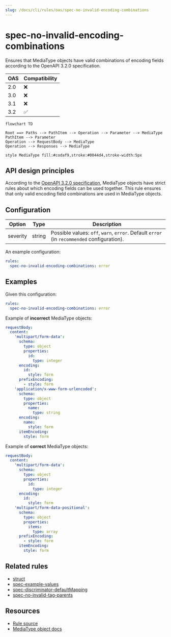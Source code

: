 ```yaml
---
slug: /docs/cli/rules/oas/spec-no-invalid-encoding-combinations
---
```


# spec-no-invalid-encoding-combinations

Ensures that MediaType objects have valid combinations of encoding fields according to the OpenAPI 3.2.0 specification.

| OAS | Compatibility |
| --- | ------------- |
| 2.0 | ❌            |
| 3.0 | ❌            |
| 3.1 | ❌            |
| 3.2 | ✅            |

```mermaid
flowchart TD

Root ==> Paths --> PathItem --> Operation --> Parameter --> MediaType
PathItem --> Parameter
Operation --> RequestBody --> MediaType
Operation --> Responses --> MediaType

style MediaType fill:#codaf9,stroke:#0044d4,stroke-width:5px

```

## API design principles

According to the [OpenAPI 3.2.0 specification](https://spec.openapis.org/oas/v3.2.0.html#fixed-fields-11), MediaType objects have strict rules about which encoding fields can be used together.
This rule ensures that only valid encoding field combinations are used in MediaType objects.

## Configuration

| Option   | Type   | Description                                                                                |
| -------- | ------ | ------------------------------------------------------------------------------------------ |
| severity | string | Possible values: `off`, `warn`, `error`. Default `error` (in `recommended` configuration). |

An example configuration:

```yaml
rules:
  spec-no-invalid-encoding-combinations: error
```

## Examples

Given this configuration:

```yaml
rules:
  spec-no-invalid-encoding-combinations: error
```

Example of **incorrect** MediaType objects:

```yaml
requestBody:
  content:
    'multipart/form-data':
      schema:
        type: object
        properties:
          id:
            type: integer
      encoding:
        id:
          style: form
      prefixEncoding:
        - style: form
    'application/x-www-form-urlencoded':
      schema:
        type: object
        properties:
          name:
            type: string
      encoding:
        name:
          style: form
      itemEncoding:
        style: form
```

Example of **correct** MediaType objects:

```yaml
requestBody:
  content:
    'multipart/form-data':
      schema:
        type: object
        properties:
          id:
            type: integer
      encoding:
        id:
          style: form
    'multipart/form-data-positional':
      schema:
        type: object
        properties:
          items:
            type: array
      prefixEncoding:
        - style: form
      itemEncoding:
        style: form
```

## Related rules

- [struct](../common/struct.md)
- [spec-example-values](./spec-example-values.md)
- [spec-discriminator-defaultMapping](./spec-discriminator-defaultMapping.md)
- [spec-no-invalid-tag-parents](./spec-no-invalid-tag-parents.md)

## Resources

- [Rule source](https://github.com/Redocly/redocly-cli/blob/main/packages/core/src/rules/oas3/spec-no-invalid-encoding-combinations.ts)
- [MediaType object docs](https://redocly.com/docs/openapi-visual-reference/media-type/)
